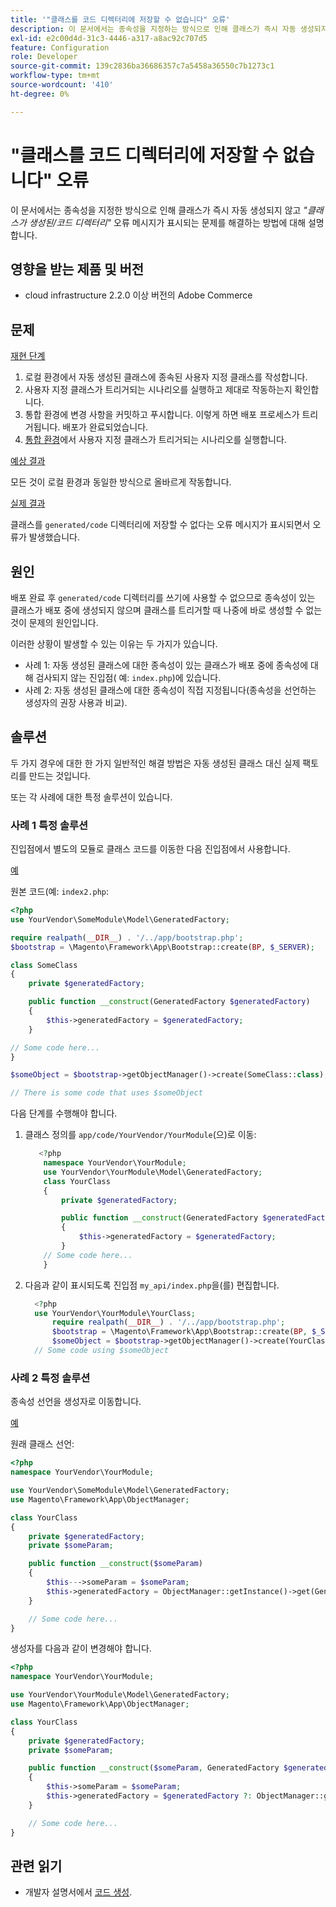 ```yaml
---
title: '"클래스를 코드 디렉터리에 저장할 수 없습니다" 오류'
description: 이 문서에서는 종속성을 지정하는 방식으로 인해 클래스가 즉시 자동 생성되지 않고 *"클래스가 생성된/코드 디렉터리에 저장될 수 없음"* 오류 메시지가 표시되는 문제를 해결하는 방법에 대해 설명합니다.
exl-id: e2c00d4d-31c3-4446-a317-a8ac92c707d5
feature: Configuration
role: Developer
source-git-commit: 139c2836ba36686357c7a5458a36550c7b1273c1
workflow-type: tm+mt
source-wordcount: '410'
ht-degree: 0%

---
```


# &quot;클래스를 코드 디렉터리에 저장할 수 없습니다&quot; 오류

이 문서에서는 종속성을 지정한 방식으로 인해 클래스가 즉시 자동 생성되지 않고 *&quot;클래스가 생성된/코드 디렉터리&quot;* 오류 메시지가 표시되는 문제를 해결하는 방법에 대해 설명합니다.

## 영향을 받는 제품 및 버전

* cloud infrastructure 2.2.0 이상 버전의 Adobe Commerce

## 문제

<u>재현 단계</u>

1. 로컬 환경에서 자동 생성된 클래스에 종속된 사용자 지정 클래스를 작성합니다.
1. 사용자 지정 클래스가 트리거되는 시나리오를 실행하고 제대로 작동하는지 확인합니다.
1. 통합 환경에 변경 사항을 커밋하고 푸시합니다. 이렇게 하면 배포 프로세스가 트리거됩니다. 배포가 완료되었습니다.
1. [통합 환경](https://experienceleague.adobe.com/en/docs/experience-cloud-kcs/kbarticles/ka-27242)에서 사용자 지정 클래스가 트리거되는 시나리오를 실행합니다.

<u>예상 결과</u>

모든 것이 로컬 환경과 동일한 방식으로 올바르게 작동합니다.

<u>실제 결과</u>

클래스를 `generated/code` 디렉터리에 저장할 수 없다는 오류 메시지가 표시되면서 오류가 발생했습니다.

## 원인

배포 완료 후 `generated/code` 디렉터리를 쓰기에 사용할 수 없으므로 종속성이 있는 클래스가 배포 중에 생성되지 않으며 클래스를 트리거할 때 나중에 바로 생성할 수 없는 것이 문제의 원인입니다.

이러한 상황이 발생할 수 있는 이유는 두 가지가 있습니다.

* 사례 1: 자동 생성된 클래스에 대한 종속성이 있는 클래스가 배포 중에 종속성에 대해 검사되지 않는 진입점( 예: `index.php`)에 있습니다.
* 사례 2: 자동 생성된 클래스에 대한 종속성이 직접 지정됩니다(종속성을 선언하는 생성자의 권장 사용과 비교).

## 솔루션

두 가지 경우에 대한 한 가지 일반적인 해결 방법은 자동 생성된 클래스 대신 실제 팩토리를 만드는 것입니다.

또는 각 사례에 대한 특정 솔루션이 있습니다.

### 사례 1 특정 솔루션

진입점에서 별도의 모듈로 클래스 코드를 이동한 다음 진입점에서 사용합니다.

<u>예</u>

원본 코드(예: `index2.php`:

```php
<?php
use YourVendor\SomeModule\Model\GeneratedFactory;

require realpath(__DIR__) . '/../app/bootstrap.php';
$bootstrap = \Magento\Framework\App\Bootstrap::create(BP, $_SERVER);

class SomeClass
{
    private $generatedFactory;

    public function __construct(GeneratedFactory $generatedFactory)
    {
        $this->generatedFactory = $generatedFactory;
    }

// Some code here...
}

$someObject = $bootstrap->getObjectManager()->create(SomeClass::class);

// There is some code that uses $someObject
```

다음 단계를 수행해야 합니다.

1. 클래스 정의를 `app/code/YourVendor/YourModule`(으)로 이동:

   ```php
      <?php
       namespace YourVendor\YourModule;
       use YourVendor\YourModule\Model\GeneratedFactory;
       class YourClass
       {
           private $generatedFactory;
   
           public function __construct(GeneratedFactory $generatedFactory)
           {
               $this->generatedFactory = $generatedFactory;
           }
       // Some code here...
       }
   ```

1. 다음과 같이 표시되도록 진입점 `my_api/index.php`을(를) 편집합니다.

   ```php
     <?php
     use YourVendor\YourModule\YourClass;
         require realpath(__DIR__) . '/../app/bootstrap.php';
         $bootstrap = \Magento\Framework\App\Bootstrap::create(BP, $_SERVER);
         $someObject = $bootstrap->getObjectManager()->create(YourClass::class);
     // Some code using $someObject
   ```

### 사례 2 특정 솔루션

종속성 선언을 생성자로 이동합니다.

<u>예</u>

원래 클래스 선언:

```php
<?php
namespace YourVendor\YourModule;

use YourVendor\SomeModule\Model\GeneratedFactory;
use Magento\Framework\App\ObjectManager;

class YourClass
{
    private $generatedFactory;
    private $someParam;

    public function __construct($someParam)
    {
        $this--->someParam = $someParam;
        $this->generatedFactory = ObjectManager::getInstance()->get(GeneratedFactory::class);
    }

    // Some code here...
}
```

생성자를 다음과 같이 변경해야 합니다.

```php
<?php
namespace YourVendor\YourModule;

use YourVendor\YourModule\Model\GeneratedFactory;
use Magento\Framework\App\ObjectManager;

class YourClass
{
    private $generatedFactory;
    private $someParam;

    public function __construct($someParam, GeneratedFactory $generatedFactory = null)
    {
        $this->someParam = $someParam;
        $this->generatedFactory = $generatedFactory ?: ObjectManager::getInstance()->get(GeneratedFactory::class);
    }

    // Some code here...
}
```

## 관련 읽기

* 개발자 설명서에서 [코드 생성](https://developer.adobe.com/commerce/php/development/components/code-generation/).
